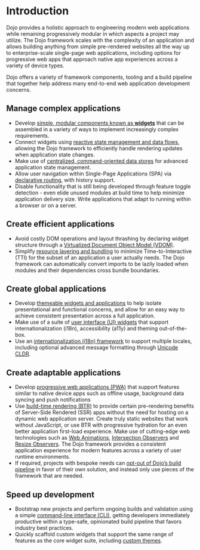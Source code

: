 # Introduction

Dojo provides a holistic approach to engineering modern web applications while remaining progressively modular in which aspects a project may utilize. The Dojo framework scales with the complexity of an application and allows building anything from simple pre-rendered websites all the way up to enterprise-scale single-page web applications, including options for progressive web apps that approach native app experiences across a variety of device types.

Dojo offers a variety of framework components, tooling and a build pipeline that together help address many end-to-end web application development concerns.

## Manage complex applications

-   Develop [simple, modular components known as **widgets**](../creating-widgets/supplemental.md#basic-widget-structure) that can be assembled in a variety of ways to implement increasingly complex requirements.
-   Connect widgets using [reactive state management and data flows](../creating-widgets/supplemental.md#managing-state), allowing the Dojo framework to efficiently handle rendering updates when application state changes.
-   Make use of [centralized, command-oriented data stores](../stores/introduction.md) for advanced application state management.
-   Allow user navigation within Single-Page Applications (SPA) via [declarative routing](../routing/supplemental.md#route-configuration), with history support.
-   Disable functionality that is still being developed through feature toggle detection - even elide unused modules at build time to help minimize application delivery size. Write applications that adapt to running within a browser or on a server.

## Create efficient applications

-   Avoid costly DOM operations and layout thrashing by declaring widget structure through a [Virtualized Document Object Model (VDOM)](../creating-widgets/supplemental.md#working-with-the-vdom).
-   Simplify [resource layering and bundling](../building/supplemental.md#creating-bundles) to minimize Time-to-Interactive (TTI) for the subset of an application a user actually needs. The Dojo framework can automatically convert imports to be lazily loaded when modules and their dependencies cross bundle boundaries.

## Create global applications

-   Develop [themeable widgets and applications](../styling/introduction.md) to help isolate presentational and functional concerns, and allow for an easy way to achieve consistent presentation across a full application.
-   Make use of a suite of [user interface (UI) widgets](https://github.com/dojo/widgets/blob/master/README.md) that support internationalization (i18n), accessibility (a11y) and theming out-of-the-box.
-   Use an [internationalization (i18n) framework](../i18n/introduction.md) to support multiple locales, including optional advanced message formatting through [Unicode CLDR](../i18n/supplemental.md#advanced-formatting-cldr).

## Create adaptable applications

-   Develop [progressive web applications (PWA)](../building/supplemental.md#progressive-web-applications) that support features similar to native device apps such as offline usage, background data syncing and push notifications
-   Use [build-time rendering (BTR)](../building/supplemental.md#build-time-rendering) to provide certain pre-rendering benefits of Server-Side Rendered (SSR) apps without the need for hosting on a dynamic web application server. Create truly static websites that work without JavaScript, or use BTR with progressive hydration for an even better application first-load experience.
    Make use of cutting-edge web technologies such as [Web Animations](https://developer.mozilla.org/en-US/docs/Web/API/Web_Animations_API), [Intersection Observers](../en/middleware/supplemental.md#intersection) and [Resize Observers](../middleware/supplemental.md#resize). The Dojo framework provides a consistent application experience for modern features across a variety of user runtime environments.
-   If required, projects with bespoke needs can [opt-out of Dojo’s build pipeline](../building/supplemental.md#ejecting) in favor of their own solution, and instead only use pieces of the framework that are needed.

## Speed up development

-   Bootstrap new projects and perform ongoing builds and validation using a simple [command-line interface (CLI)](https://github.com/dojo/cli/blob/master/README.md), getting developers immediately productive within a type-safe, opinionated build pipeline that favors industry best practices.
-   Quickly scaffold custom widgets that support the same range of features as the core widget suite, including [custom themes](../styling/supplemental.md#scaffolding-themes-for-third-party-widgets).
